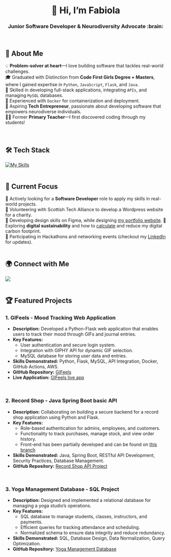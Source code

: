<h1 align="center">👋 Hi, I’m Fabiola </h1>
<h3 align="center">Junior Software Developer & Neurodiversity Advocate :brain:</h3>
<br/>

## 🚀 About Me  


💡 **Problem-solver at heart**—I love building software that tackles real-world challenges.  
🎓 Graduated with Distinction from **Code First Girls Degree + Masters**, where I gained expertise in `Python`, `JavaScript`, `Flask`, and `Java`.  
🔧 Skilled in developing full-stack applications, integrating `APIs`, and managing `MySQL` databases.  
🐳 Experienced with `Docker` for containerization and deployment.  
💭 Aspiring **Tech Entrepreneur**, passionate about developing software that empowers neurodiverse individuals.  
👩‍🏫 Former **Primary Teacher**—I first discovered coding through my students!  
<br/>
<br/>

## 🛠 Tech Stack

[![My Skills](https://skillicons.dev/icons?i=py,js,html,css,mysql,flask,java,spring,maven,docker,idea,postman,pycharm,vscode)](https://skillicons.dev)
<br/>
<br/>
## 📌 Current Focus  

🔹 Actively looking for a **Software Developer** role to apply my skills in real-world projects.  
🔹 Volunteering with Scottish Tech Alliance to develop a Wordpress website for a charity.  
🔹 Developing design skills on Figma, while designing [my portfolio website](https://fabiola.dev). 
🔹 Exploring **digital sustainability** and how to [calculate](https://github.com/Fabi-P/carbon-calculator) and reduce my digital carbon footprint.  
🔹 Participating in Hackathons and networking events (checkout my [LinkedIn](http://www.linkedin.com/in/fabiola-palmas) for updates). 
<br/>
<br/>
## 🌍 Connect with Me  

<a href="https://www.linkedin.com/in/fabiola-palmas/">
  <img src='https://img.shields.io/badge/LinkedIn-blue?logo=linkedin&logoColor=white&style=for-the-badge' />
</a>
<br/>
<br/>

## 🏆 Featured Projects

### 1. GIFeels - Mood Tracking Web Application  
- **Description:** Developed a Python-Flask web application that enables users to track their mood through GIFs and journal entries.  
- **Key Features:**  
  - User authentication and secure login system.  
  - Integration with GIPHY API for dynamic GIF selection.  
  - MySQL database for storing user data and entries.  
- **Skills Demonstrated:** Python, Flask, MySQL, API Integration, Docker, GitHub Actions, AWS.  
- **GitHub Repository:** [GIFeels](https://github.com/Fabi-P/GIFeels)
- **Live Application:** [GIFeels live app](https://gifeels.fabiola.dev)
<br/>

### 2. Record Shop - Java Spring Boot basic API
- **Description:** Collaborating on building a secure backend for a record shop application using Python and Flask.  
- **Key Features:**  
  - Role-based authentication for admins, employees, and customers.  
  - Functionality to track purchases, manage stock, and view order history.
  - Front-end has been partially developed and can be found on [this branch](https://github.com/Fabi-P/record_shop_JAVA/tree/frontend-setup) 
- **Skills Demonstrated:** Java, Spring Boot, RESTful API Development, Security Practices, Database Management.  
- **GitHub Repository:** [Record Shop API Project](https://github.com/Fabi-P/record_shop_JAVA)  
<br/>

### 3. Yoga Management Database - SQL Project  
- **Description:** Designed and implemented a relational database for managing a yoga studio’s operations.  
- **Key Features:**  
  - SQL database to manage students, classes, instructors, and payments.  
  - Efficient queries for tracking attendance and scheduling.  
  - Normalized schema to ensure data integrity and reduce redundancy.  
- **Skills Demonstrated:** SQL, Database Design, Data Normalization, Query Optimization.  
- **GitHub Repository:** [Yoga Management Database](https://github.com/Fabi-P/Yoga_Management_Database_SQL)  

